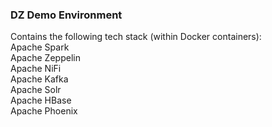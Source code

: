 <h3>DZ Demo Environment</h3>
Contains the following tech stack (within Docker containers):
<br>Apache Spark
<br>Apache Zeppelin
<br>Apache NiFi
<br>Apache Kafka
<br>Apache Solr
<br>Apache HBase
<br>Apache Phoenix
